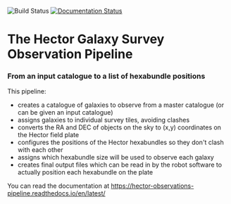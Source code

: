 ![Build Status](https://github.com/samvaughan/Hector-Observations-Pipeline/actions/workflows/run_tests.yaml/badge.svg)
[![Documentation Status](https://readthedocs.org/projects/hector-observations-pipeline/badge/?version=latest)](https://hector-observations-pipeline.readthedocs.io/en/latest/?badge=latest)

# The Hector Galaxy Survey Observation Pipeline

### From an input catalogue to a list of hexabundle positions

This pipeline:

* creates a catalogue of galaxies to observe from a master catalogue (or can be given an input catalogue)
* assigns galaxies to individual survey tiles, avoiding clashes
* converts the RA and DEC of objects on the sky to (x,y) coordinates on the Hector field plate
* configures the positions of the Hector hexabundles so they don't clash with each other
* assigns which hexabundle size will be used to observe each galaxy
* creates final output files which can be read in by the robot software to actually position each hexabundle on the plate

You can read the documentation at https://hector-observations-pipeline.readthedocs.io/en/latest/